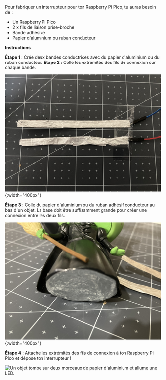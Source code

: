 Pour fabriquer un interrupteur pour ton Raspberry Pi Pico, tu auras besoin de :

+ Un Raspberry Pi Pico
+ 2 x fils de liaison prise-broche
+ Bande adhésive
+ Papier d'aluminium ou ruban conducteur

**Instructions**

**Étape 1** : Crée deux bandes conductrices avec du papier d'aluminium ou du ruban conducteur.
**Étape 2** : Colle les extrémités des fils de connexion sur chaque bande.

![Des bandes de papier d'aluminium sont attachées aux extrémités des broches de deux fils de raccordement avec du ruban adhésif.](images/connect-pins.jpeg){:width="400px"}

**Étape 3** : Colle du papier d'aluminium ou du ruban adhésif conducteur au bas d'un objet. La base doit être suffisamment grande pour créer une connexion entre les deux fils.

![Un objet a du papier d'aluminium collé à sa base.](images/foil-to-base.jpeg){:width="400px"}

**Étape 4** : Attache les extrémités des fils de connexion à ton Raspberry Pi Pico et dépose ton interrupteur !

![Un objet tombe sur deux morceaux de papier d'aluminium et allume une LED.](images/drop-switch.gif)